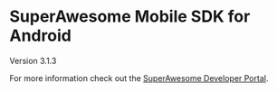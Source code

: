 SuperAwesome Mobile SDK for Android
===================================

Version 3.1.3

For more information check out the [SuperAwesome Developer Portal](http://developers.superawesome.tv/docs/androidsdk).
